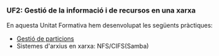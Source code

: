 ### UF2: Gestió de la informació i de recursos en una xarxa


En aquesta Unitat Formativa hem desenvolupat les següents pràctiques:
- [Gestió de particions](https://htmlpreview.github.io/?https://github.com/robertoferrero/Portfoli/blob/main/M%C3%B2duls/M01-SistemesInform%C3%A0tics/UF2/Pr%C3%A0cticaGesti%C3%B3DeParticions/PracticaGestiDeParticions.html)
- Sistemes d'arxius en xarxa: NFS/CIFS(Samba)
